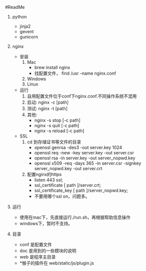 #ReadMe

1. python
	- jinja2
	- gevent
	- gunicorn
2. nginx
    - 安装
    	1. Mac
    		- brew install nginx
    		- 找配置文件， find /usr -name nginx.conf
    	2. Windows
		3. Linux
	- 运行
		1. 自用配置文件位于conf下nginx.conf.不同操作系统不混用
		2. 启动: nginx -c [path]
		3. 测试: nginx -t [path]
		4. 其他:
	  		- nginx -s stop    [-c path]
	  		- nginx -s quit    [-c path]
	  		- nginx -s reload  [-c path]
	- SSL
		1. cd 到存储证书等文件的目录
			- openssl genrsa -des3 -out server.key 1024
			- openssl req -new -key server.key -out server.csr
			- openssl rsa -in server.key -out server_nopwd.key
			- openssl x509 -req -days 365 -in server.csr -signkey server_nopwd.key -out server.crt
		2. 配置nginx的https
			- listen 443 ssl;
			- ssl_certificate   [ path ]/server.crt;
			- ssl_certificate_key  [ path ]/server_nopwd.key;
			- 不要用哪个ssl on，问题多。
3. 运行
	- 使用在mac下，先直接运行./run.sh，再根据帮助信息操作
	- windows下，暂时不支持。

4. 目录
	- conf 是配置文件
	- doc  是用到的一些模块的说明
	- web  是程序主目录
	- *猴子的插件在 web/static/js/plugin.js